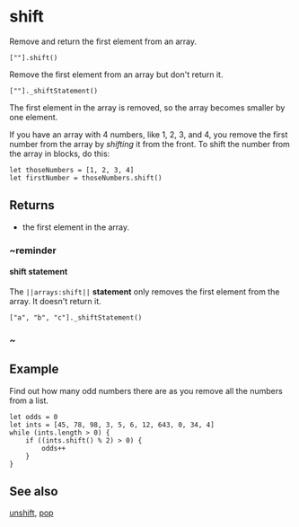 # shift

Remove and return the first element from an array.

```sig
[""].shift()
```

Remove the first element from an array but don't return it.

```sig
[""]._shiftStatement()
```

The first element in the array is removed, so the array becomes smaller by one element.

If you have an array with 4 numbers, like 1, 2, 3, and 4, you remove the first number from the array
by _shifting_ it from the front. To shift the number from the array in blocks, do this:

```block
let thoseNumbers = [1, 2, 3, 4]
let firstNumber = thoseNumbers.shift()
```

## Returns

* the first element in the array.

### ~reminder

#### **shift** statement

The ``||arrays:shift||`` **statement** only removes the first element from the array. It doesn't return it.

```block
["a", "b", "c"]._shiftStatement()
```

### ~
## Example

Find out how many odd numbers there are as you remove all the numbers from a list.

```blocks
let odds = 0
let ints = [45, 78, 98, 3, 5, 6, 12, 643, 0, 34, 4]
while (ints.length > 0) {
    if ((ints.shift() % 2) > 0) {
        odds++
    }
}
```

## See also

[unshift](/reference/arrays/unshift), [pop](/reference/arrays/pop)
